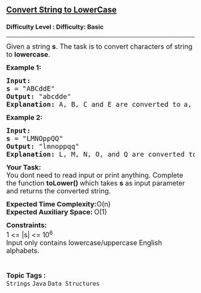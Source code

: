 <h2><a href="https://www.geeksforgeeks.org/problems/java-convert-string-to-lowercase2313/1?page=26&sortBy=submissions">Convert String to LowerCase</a></h2><h3>Difficulty Level : Difficulty: Basic</h3><hr><div class="problems_problem_content__Xm_eO"><p><span style="font-size: 18px;">Given a string <strong>s</strong>. The task is to convert characters of string to <strong>lowercase</strong>.</span></p>
<p><span style="font-size: 18px;"><strong>Example 1:</strong></span></p>
<pre><span style="font-size: 18px;"><strong>Input: <br>s</strong> = "ABCddE</span><span style="font-size: 18px;">"
<strong>Output:</strong> "abcdde</span><span style="font-size: 18px;">"
<strong>Explanation: </strong>A, B, C and E are converted to</span> <span style="font-size: 18px;">a, b, c and e thus all uppercase characters of the string converted to lowercase letter.</span></pre>
<p><span style="font-size: 18px;"><strong>Example 2:</strong></span></p>
<pre><span style="font-size: 18px;"><strong>Input: <br>s</strong> = "LMNOppQQ</span><span style="font-size: 18px;">"
<strong>Output:</strong> "lmnoppqq</span><span style="font-size: 18px;">"
<strong>Explanation: </strong>L, M, N, O, and Q are converted to l, m, n, o and q thus all uppercase characters of the string converted to lowercase letter.</span></pre>
<p><span style="font-size: 18px;"><strong>Your Task: &nbsp;</strong><br>You dont need to read input or print anything. Complete the function <strong>toLower()&nbsp;</strong>which takes <strong>s</strong> as input parameter and returns the converted string.</span></p>
<p><span style="font-size: 18px;"><strong>Expected Time Complexity:</strong>O(n)<br><strong>Expected Auxiliary Space:&nbsp;</strong>O(1)&nbsp;</span></p>
<p><span style="font-size: 18px;"><strong>Constraints:</strong><br>1 &lt;= |s| &lt;= 10<sup>6<br></sup></span><span style="font-size: 18px;">Input only contains lowercase/uppercase English alphabets.</span></p></div><br><p><span style=font-size:18px><strong>Topic Tags : </strong><br><code>Strings</code>&nbsp;<code>Java</code>&nbsp;<code>Data Structures</code>&nbsp;